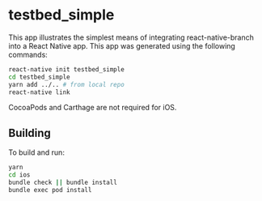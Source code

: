 # testbed_simple

This app illustrates the simplest means of integrating react-native-branch into a React Native app. This app was generated using the following commands:

```bash
react-native init testbed_simple
cd testbed_simple
yarn add ../.. # from local repo
react-native link
```

CocoaPods and Carthage are not required for iOS.

## Building

To build and run:

```bash
yarn
cd ios
bundle check || bundle install
bundle exec pod install
```
